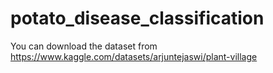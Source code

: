 # potato_disease_classification
You can download the dataset from https://www.kaggle.com/datasets/arjuntejaswi/plant-village
